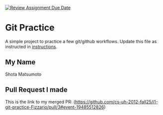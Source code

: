 [![Review Assignment Due Date](https://classroom.github.com/assets/deadline-readme-button-22041afd0340ce965d47ae6ef1cefeee28c7c493a6346c4f15d667ab976d596c.svg)](https://classroom.github.com/a/5vf9W1DH)
# Git Practice
A simple project to practice a few git/github workflows.  Update this file as instructed in [instructions](./instructions.md).

## My Name 
Shota Matsumoto 

## Pull Request I made
This is the link to my merged PR: (https://github.com/cs-uh-2012-fall25/i1-git-practice-Fizzario/pull/3#event-19485512826)
